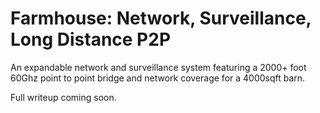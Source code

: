 # Farmhouse: Network, Surveillance, Long Distance P2P

An expandable network and surveillance system featuring a 2000+ foot 60Ghz point to point
bridge and network coverage for a 4000sqft barn.

Full writeup coming soon.
